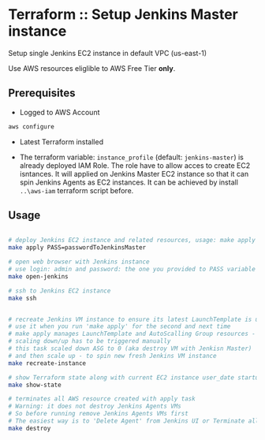 # Terraform :: Setup Jenkins Master instance

Setup single Jenkins EC2 instance in default VPC (us-east-1)

Use  AWS resources eliglible to AWS Free Tier __only__.

## Prerequisites

* Logged to AWS Account

```bash
aws configure
```

* Latest Terraform installed

* The terraform variable: `instance_profile` (default: `jenkins-master`) is already deployed IAM Role.
  The role have to allow acces to create EC2 isntances. It will applied on Jenkins Master EC2 instance so that it can spin Jenkins Agents as EC2 instances. It can be achieved by install `..\aws-iam` terraform script before.

## Usage

```bash

# deploy Jenkins EC2 instance and related resources, usage: make apply PASS=passwordForJenkinsMaster
make apply PASS=passwordToJenkinsMaster

# open web browser with Jenkins instance
# use login: admin and password: the one you provided to PASS variable during make apply
make open-jenkins

# ssh to Jenkins EC2 instance
make ssh


# recreate Jenkins VM instance to ensure its latest LaunchTemplate is used
# use it when you run 'make apply' for the second and next time
# make apply manages LaunchTemplate and AutoScalling Group resources - so it does not recreate VMs directly
# scaling down/up has to be triggered manually
# this task scaled down ASG to 0 (aka destroy VM with Jenkisn Master)
# and then scale up - to spin new fresh Jenkins VM instance
make recreate-instance

# show Terraform state along with current EC2 instance user_date startup script
make show-state

# terminates all AWS resource created with apply task
# Warning: it does not destroy Jenkins Agents VMs
# So before running remove Jenkins Agents VMs first
# The easiest way is to 'Delete Agent' from Jenkins UI or Terminate all 'jenkins-agent' EC2 from AWS console
make destroy
```
